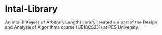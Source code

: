 # Intal-Library
An intal (Integers of Arbitrary Length) library created a a part of the Design and Analysis of Algorithms course (UE18CS251) at PES University.

